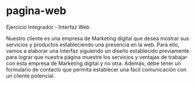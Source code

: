 # pagina-web

Ejercicio Integrador - Interfaz Web

Nuestro cliente es una empresa de Marketing digital que desea mostrar sus servicios y productos estableciendo una presencia en la web. Para ello, vamos a elaborar una interfaz siguiendo un diseño establecido previamente para lograr que nuestra página muestre los servicios y ventajas de trabajar con esta empresa de Marketing digital y no otra. Además, debe tener un formulario de contacto que permita establecer una fácil comunicación con un cliente potencial.